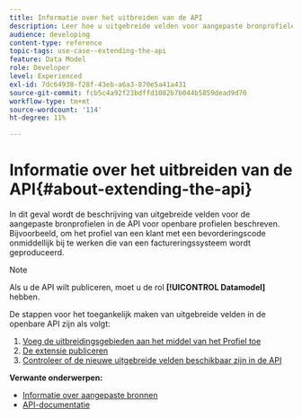 ```yaml
---
title: Informatie over het uitbreiden van de API
description: Leer hoe u uitgebreide velden voor aangepaste bronprofielen beschikbaar maakt in de API voor openbare profielen.
audience: developing
content-type: reference
topic-tags: use-case--extending-the-api
feature: Data Model
role: Developer
level: Experienced
exl-id: 7dc64938-f28f-43eb-a6a3-870e5a41a431
source-git-commit: fcb5c4a92f23bdffd1082b7b044b5859dead9d70
workflow-type: tm+mt
source-wordcount: '114'
ht-degree: 11%

---
```


# Informatie over het uitbreiden van de API{#about-extending-the-api}

In dit geval wordt de beschrijving van uitgebreide velden voor de aangepaste bronprofielen in de API voor openbare profielen beschreven. Bijvoorbeeld, om het profiel van een klant met een bevorderingscode onmiddellijk bij te werken die van een factureringssysteem wordt geproduceerd.

>[!NOTE]
>
>Als u de API wilt publiceren, moet u de rol **[!UICONTROL Datamodel]** hebben.

De stappen voor het toegankelijk maken van uitgebreide velden in de openbare API zijn als volgt:

1. [Voeg de uitbreidingsgebieden aan het middel van het Profiel toe](../../developing/using/step-1--add-extension-fields-to-the-profile-resource.md)
1. [De extensie publiceren](../../developing/using/step-2--publish-the-extension.md)
1. [Controleer of de nieuwe uitgebreide velden beschikbaar zijn in de API](../../developing/using/step-3--verify-the-extension.md)

**Verwante onderwerpen:**

* [Informatie over aangepaste bronnen](../../developing/using/data-model-concepts.md)
* [API-documentatie](../../api/using/get-started-apis.md)

